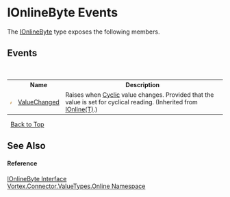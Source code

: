 # IOnlineByte Events
 

The <a href="T_Vortex_Connector_ValueTypes_Online_IOnlineByte.md">IOnlineByte</a> type exposes the following members.


## Events
&nbsp;<table><tr><th></th><th>Name</th><th>Description</th></tr><tr><td>![Public event](media/pubevent.gif "Public event")</td><td><a href="E_Vortex_Connector_ValueTypes_Online_IOnline_1_ValueChanged.md">ValueChanged</a></td><td>
Raises when <a href="P_Vortex_Connector_ValueTypes_Online_IOnline_1_Cyclic.md">Cyclic</a> value changes. Provided that the value is set for cyclical reading.
 (Inherited from <a href="T_Vortex_Connector_ValueTypes_Online_IOnline_1.md">IOnline(T)</a>.)</td></tr></table>&nbsp;
<a href="#ionlinebyte-events">Back to Top</a>

## See Also


#### Reference
<a href="T_Vortex_Connector_ValueTypes_Online_IOnlineByte.md">IOnlineByte Interface</a><br /><a href="N_Vortex_Connector_ValueTypes_Online.md">Vortex.Connector.ValueTypes.Online Namespace</a><br />